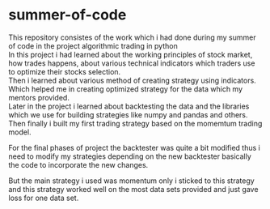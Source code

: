 # summer-of-code
This repository consistes of the work which i had done during my summer of code in the project algorithmic trading in python</br>
In this project i had learned about the working principles of stock market, how trades happens, about various technical indicators which traders use to optimize their stocks selection.</br>
Then i learned about various method of creating strategy using indicators. Which helped me in creating optimized strategy for the data which my mentors provided.</br>
Later in the project  i learned about backtesting the data and the libraries which we use for building strategies like numpy and pandas and others.</br>
Then finally i built my first trading strategy based on the momemtum trading model.


For the final phases of project the backtester was quite a bit modified thus i need to modify my strategies depending on the new backtester basically the code to incorporate the new changes.

But the main strategy i used was momentum only i sticked to this strategy and this strategy worked well on the most data sets provided and just gave loss for one data set.
